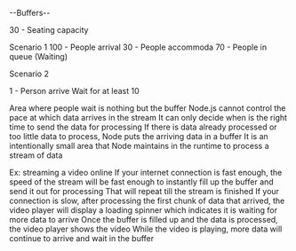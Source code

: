 --Buffers--

30 - Seating capacity

Scenario 1
100 - People arrival
30 - People accommoda
70 - People in queue (Waiting)

Scenario 2

1 - Person arrive
Wait for at least 10


Area where people wait is nothing but the buffer
Node.js cannot control the pace at which data
arrives in the stream
It can only decide when is the right time to send
the data for processing
If there is data already processed or too little
data to process, Node puts the arriving data in
a buffer
It is an intentionally small area that Node
maintains in the runtime to process a stream of
data


Ex: streaming a video online
If your internet connection is fast enough, the speed of the stream will be fast enough to
instantly fill up the buffer and send it out for processing
That will repeat till the stream is finished
If your connection is slow, after processing the first chunk of data that arrived, the video
player will display a loading spinner which indicates it is waiting for more data to arrive
Once the buffer is filled up and the data is processed, the video player shows the video
While the video is playing, more data will continue to arrive and wait in the buffer